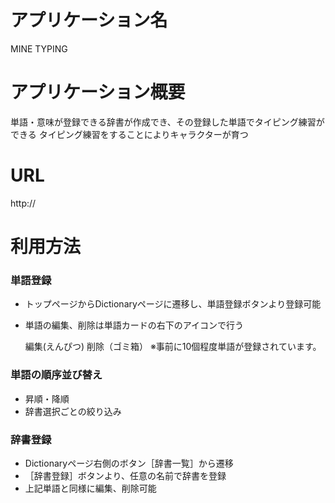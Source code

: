 # アプリケーション名

MINE TYPING

#  アプリケーション概要

単語・意味が登録できる辞書が作成でき、その登録した単語でタイピング練習ができる
タイピング練習をすることによりキャラクターが育つ

# URL

http://

#  利用方法
###   単語登録
-  トップページからDictionaryページに遷移し、単語登録ボタンより登録可能
- 単語の編集、削除は単語カードの右下のアイコンで行う

  編集(えんぴつ)  削除（ゴミ箱）
  ※事前に10個程度単語が登録されています。

###  単語の順序並び替え

- 昇順・降順
- 辞書選択ごとの絞り込み


###   辞書登録
-  Dictionaryページ右側のボタン［辞書一覧］から遷移
-  ［辞書登録］ボタンより、任意の名前で辞書を登録
-   上記単語と同様に編集、削除可能
